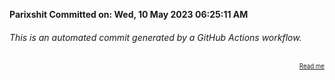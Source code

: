 **Parixshit Committed on: Wed, 10 May 2023 06:25:11 AM** <!-- eb24e172-aba8-410f-a5c9-05a42e0e0f11 -->

###### This is an automated commit generated by a GitHub Actions workflow.

<div align="right"><sub><sup><a href="https://github.com/Parixshit/AutoCommit.git">Read me</a></sup></sub></div>
